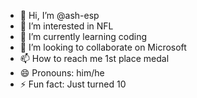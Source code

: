 - 👋 Hi, I’m @ash-esp
- 👀 I’m interested in NFL
- 🌱 I’m currently learning coding
- 💞️ I’m looking to collaborate on Microsoft
- 📫 How to reach me 1st place medal 
- 😄 Pronouns: him/he
- ⚡ Fun fact: Just turned 10

<!---
ash-esp/ash-esp is a ✨ special ✨ repository because its `README.md` (this file) appears on your GitHub profile.
You can click the Preview link to take a look at your changes.
--->
